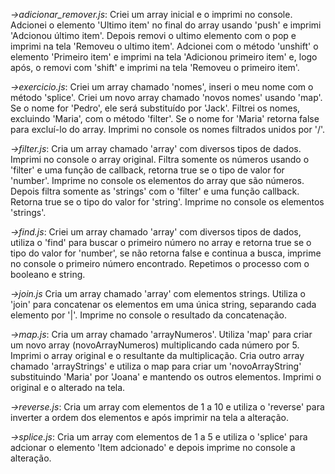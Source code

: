 *->adicionar_remover.js*: Criei um array inicial e o imprimi no console. Adcionei o elemento 'Ultimo item' no final do array usando 'push' e imprimi 'Adcionou último item'. Depois removi o ultimo elemento com o pop e imprimi na tela 'Removeu o ultimo item'. Adcionei com o método 'unshift' o elemento 'Primeiro item' e imprimi na tela 'Adicionou primeiro item' e, logo após, o removi com 'shift' e imprimi na tela 'Removeu o primeiro item'.

*->exercicio.js*: Criei um array chamado 'nomes', inseri o meu nome com o método 'splice'. Criei um novo array chamado 'novos nomes' usando 'map'. Se o nome for 'Pedro', ele será substituído por 'Jack'. Filtrei os nomes, excluindo 'Maria', com o método 'filter'. Se o nome for 'Maria' retorna false para excluí-lo do array. Imprimi no console os nomes filtrados unidos por '/'.

*->filter.js*: Cria um array chamado 'array' com diversos tipos de dados. Imprimi no console o array original. Filtra somente os números usando o 'filter' e uma função de callback, retorna true se o tipo de valor for 'number'. Imprime no console os elementos do array que são números. Depois filtra somente as 'strings' com o 'filter' e uma função callback. Retorna true se o tipo do valor for 'string'. Imprime no console os elementos 'strings'.

*->find.js*: Criei um array chamado 'array' com diversos tipos de dados, utiliza o 'find' para buscar o primeiro número no array e retorna true se o tipo do valor for 'number', se não retorna false e continua a busca, imprime no console o primeiro número encontrado. Repetimos o processo com o booleano e string.

*->join.js* Cria um array chamado 'array' com elementos strings. Utiliza o 'join' para concatenar os elementos em uma única string, separando cada elemento por '|'. Imprime no console o resultado da concatenação.

*->map.js*: Cria um array chamado 'arrayNumeros'. Utiliza 'map' para criar um novo array (novoArrayNumeros) multiplicando cada número por 5. Imprimi o array original e o resultante da multiplicação. Cria outro array chamado 'arrayStrings' e utiliza o map para criar um 'novoArrayString' substituindo 'Maria' por 'Joana' e mantendo os outros elementos. Imprimi o original e o alterado na tela.

*->reverse.js*: Cria um array com elementos de 1 a 10 e utiliza o 'reverse' para inverter a ordem dos elementos e após imprimir na tela a alteração.

*->splice.js*: Cria um array com elementos de 1 a 5 e utiliza o 'splice' para adcionar o elemento 'Item adcionado' e depois imprime no console a alteração. 